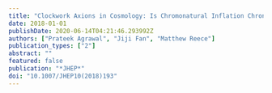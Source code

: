 ```yaml
---
title: "Clockwork Axions in Cosmology: Is Chromonatural Inflation Chrononatural?"
date: 2018-01-01
publishDate: 2020-06-14T04:21:46.293992Z
authors: ["Prateek Agrawal", "Jiji Fan", "Matthew Reece"]
publication_types: ["2"]
abstract: ""
featured: false
publication: "*JHEP*"
doi: "10.1007/JHEP10(2018)193"
---
```


